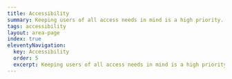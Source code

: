 ```yaml
---
title: Accessibility
summary: Keeping users of all access needs in mind is a high priority.
tags: accessibility
layout: area-page
index: true
eleventyNavigation:
  key: Accessibility
  order: 5
  excerpt: Keeping users of all access needs in mind is a high priority.
---
```

